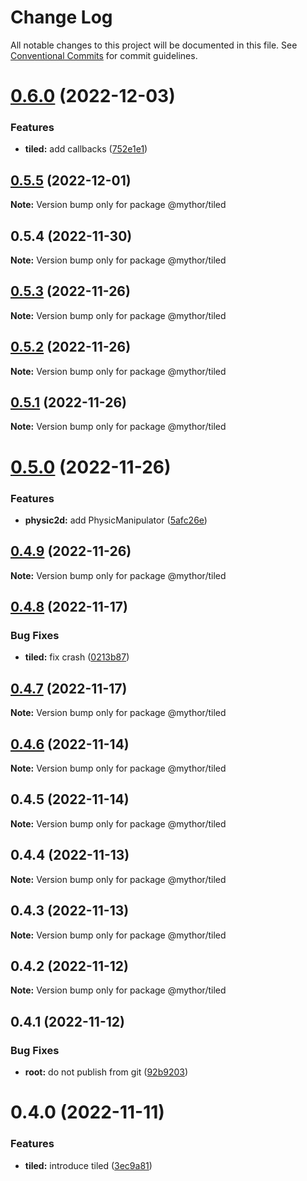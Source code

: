 # Change Log

All notable changes to this project will be documented in this file.
See [Conventional Commits](https://conventionalcommits.org) for commit guidelines.

# [0.6.0](https://github.com/desaintvincent/mythor/compare/@mythor/tiled@0.5.5...@mythor/tiled@0.6.0) (2022-12-03)

### Features

- **tiled:** add callbacks ([752e1e1](https://github.com/desaintvincent/mythor/commit/752e1e1a3d9fd46d495cdfe10be4d2e8339a8562))

## [0.5.5](https://github.com/desaintvincent/mythor/compare/@mythor/tiled@0.5.4...@mythor/tiled@0.5.5) (2022-12-01)

**Note:** Version bump only for package @mythor/tiled

## 0.5.4 (2022-11-30)

**Note:** Version bump only for package @mythor/tiled

## [0.5.3](https://github.com/desaintvincent/mythor/compare/@mythor/tiled@0.5.2...@mythor/tiled@0.5.3) (2022-11-26)

**Note:** Version bump only for package @mythor/tiled

## [0.5.2](https://github.com/desaintvincent/mythor/compare/@mythor/tiled@0.5.1...@mythor/tiled@0.5.2) (2022-11-26)

**Note:** Version bump only for package @mythor/tiled

## [0.5.1](https://github.com/desaintvincent/mythor/compare/@mythor/tiled@0.5.0...@mythor/tiled@0.5.1) (2022-11-26)

**Note:** Version bump only for package @mythor/tiled

# [0.5.0](https://github.com/desaintvincent/mythor/compare/@mythor/tiled@0.4.9...@mythor/tiled@0.5.0) (2022-11-26)

### Features

- **physic2d:** add PhysicManipulator ([5afc26e](https://github.com/desaintvincent/mythor/commit/5afc26e14a152bd91500e6d220a7ec6bab335aea))

## [0.4.9](https://github.com/desaintvincent/mythor/compare/@mythor/tiled@0.4.8...@mythor/tiled@0.4.9) (2022-11-26)

**Note:** Version bump only for package @mythor/tiled

## [0.4.8](https://github.com/desaintvincent/mythor/compare/@mythor/tiled@0.4.7...@mythor/tiled@0.4.8) (2022-11-17)

### Bug Fixes

- **tiled:** fix crash ([0213b87](https://github.com/desaintvincent/mythor/commit/0213b872d42158d89858e8d62fff1473316b3493))

## [0.4.7](https://github.com/desaintvincent/mythor/compare/@mythor/tiled@0.4.6...@mythor/tiled@0.4.7) (2022-11-17)

**Note:** Version bump only for package @mythor/tiled

## [0.4.6](https://github.com/desaintvincent/mythor/compare/@mythor/tiled@0.4.5...@mythor/tiled@0.4.6) (2022-11-14)

**Note:** Version bump only for package @mythor/tiled

## 0.4.5 (2022-11-14)

**Note:** Version bump only for package @mythor/tiled

## 0.4.4 (2022-11-13)

**Note:** Version bump only for package @mythor/tiled

## 0.4.3 (2022-11-13)

**Note:** Version bump only for package @mythor/tiled

## 0.4.2 (2022-11-12)

**Note:** Version bump only for package @mythor/tiled

## 0.4.1 (2022-11-12)

### Bug Fixes

- **root:** do not publish from git ([92b9203](https://github.com/desaintvincent/mythor/commit/92b920302e85ccf1d91dcabf2351ed5c4d92f249))

# 0.4.0 (2022-11-11)

### Features

- **tiled:** introduce tiled ([3ec9a81](https://github.com/desaintvincent/mythor/commit/3ec9a817c0f7a8a2c112add6a01c279e7ca3a565))
